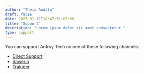 ```yaml
---
author: "Theis Andatu"
draft: false
date: 2023-01-11T18:47:31+07:00
title: "Support"
description: "Lorem ipsum dolor sit amet consectetur."
type: support
---
```


You can support Antroy Tech on one of these following channels:

* [Direct Support](https://support.antroytech.com)
* [Saweria](https://saweria.co/antheiz)
* [Trakteer](https://trakteer.id/antheiz)